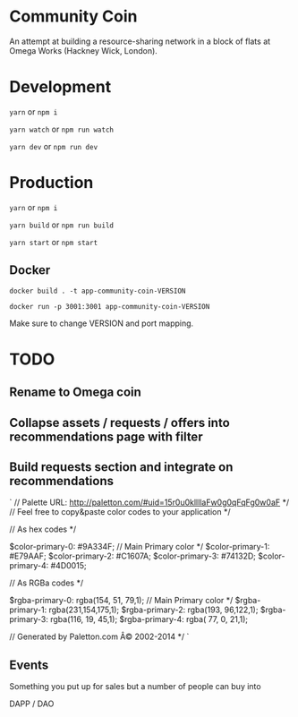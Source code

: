 # Community Coin
An attempt at building a resource-sharing network in a block of flats at Omega Works (Hackney Wick, London).

# Development
`yarn` or `npm i`

`yarn watch` or `npm run watch`

`yarn dev` or `npm run dev`


# Production
`yarn` or `npm i`

`yarn build` or `npm run build`

`yarn start` or `npm start`

## Docker
`docker build . -t app-community-coin-VERSION`

`docker run -p 3001:3001 app-community-coin-VERSION` 

Make sure to change VERSION and port mapping.

# TODO

## Rename to Omega coin

## Collapse assets / requests / offers into recommendations page with filter

## Build requests section and integrate on recommendations

`
// Palette URL: http://paletton.com/#uid=15r0u0kllllaFw0g0qFqFg0w0aF */
// Feel free to copy&paste color codes to your application */


// As hex codes */

$color-primary-0: #9A334F;	// Main Primary color */
$color-primary-1: #E79AAF;
$color-primary-2: #C1607A;
$color-primary-3: #74132D;
$color-primary-4: #4D0015;



// As RGBa codes */

$rgba-primary-0: rgba(154, 51, 79,1);	// Main Primary color */
$rgba-primary-1: rgba(231,154,175,1);
$rgba-primary-2: rgba(193, 96,122,1);
$rgba-primary-3: rgba(116, 19, 45,1);
$rgba-primary-4: rgba( 77,  0, 21,1);



// Generated by Paletton.com Â© 2002-2014 */
`


## Events

Something you put up for sales but a number of people can buy into


DAPP / DAO 

